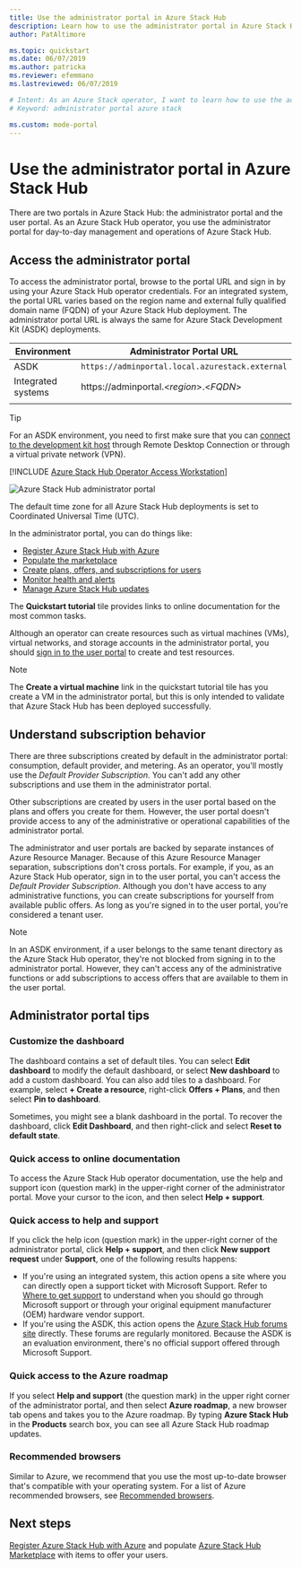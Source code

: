 ```yaml
---
title: Use the administrator portal in Azure Stack Hub 
description: Learn how to use the administrator portal in Azure Stack Hub.
author: PatAltimore

ms.topic: quickstart
ms.date: 06/07/2019
ms.author: patricka
ms.reviewer: efemmano
ms.lastreviewed: 06/07/2019

# Intent: As an Azure Stack operator, I want to learn how to use the administrator portal so I can do my day-to-day operations.
# Keyword: administrator portal azure stack

ms.custom: mode-portal
---
```


# Use the administrator portal in Azure Stack Hub

There are two portals in Azure Stack Hub: the administrator portal and the user portal. As an Azure Stack Hub operator, you use the administrator portal for day-to-day management and operations of Azure Stack Hub.

## Access the administrator portal

To access the administrator portal, browse to the portal URL and sign in by using your Azure Stack Hub operator credentials. For an integrated system, the portal URL varies based on the region name and external fully qualified domain name (FQDN) of your Azure Stack Hub deployment. The administrator portal URL is always the same for Azure Stack Development Kit (ASDK) deployments.

| Environment | Administrator Portal URL |   
| -- | -- | 
| ASDK| `https://adminportal.local.azurestack.external`  |
| Integrated systems | https://adminportal.&lt;*region*&gt;.&lt;*FQDN*&gt; | 
| | |

> [!TIP]
> For an ASDK environment, you need to first make sure that you can [connect to the development kit host](../asdk/asdk-connect.md) through Remote Desktop Connection or through a virtual private network (VPN).

[!INCLUDE [Azure Stack Hub Operator Access Workstation](../includes/operator-note-owa.md)]

 ![Azure Stack Hub administrator portal](media/azure-stack-manage-portals/admin-portal.png)

The default time zone for all Azure Stack Hub deployments is set to Coordinated Universal Time (UTC).

In the administrator portal, you can do things like:

* [Register Azure Stack Hub with Azure](azure-stack-registration.md)
* [Populate the marketplace](azure-stack-download-azure-marketplace-item.md)
* [Create plans, offers, and subscriptions for users](service-plan-offer-subscription-overview.md)
* [Monitor health and alerts](azure-stack-monitor-health.md)
* [Manage Azure Stack Hub updates](azure-stack-updates.md)

The **Quickstart tutorial** tile provides links to online documentation for the most common tasks.

Although an operator can create resources such as virtual machines (VMs), virtual networks, and storage accounts in the administrator portal, you should [sign in to the user portal](../user/azure-stack-use-portal.md) to create and test resources.

>[!NOTE]
>The **Create a virtual machine** link in the quickstart tutorial tile has you create a VM in the administrator portal, but this is only intended to validate that Azure Stack Hub has been deployed successfully.

## Understand subscription behavior

There are three subscriptions created by default in the administrator portal: consumption, default provider, and metering. As an operator, you'll mostly use the *Default Provider Subscription*. You can't add any other subscriptions and use them in the administrator portal.

Other subscriptions are created by users in the user portal based on the plans and offers you create for them. However, the user portal doesn't provide access to any of the administrative or operational capabilities of the administrator portal.

The administrator and user portals are backed by separate instances of Azure Resource Manager. Because of this Azure Resource Manager separation, subscriptions don't cross portals. For example, if you, as an Azure Stack Hub operator, sign in to the user portal, you can't access the *Default Provider Subscription*. Although you don't have access to any administrative functions, you can create subscriptions for yourself from available public offers. As long as you're signed in to the user portal, you're considered a tenant user.

  >[!NOTE]
  >In an ASDK environment, if a user belongs to the same tenant directory as the Azure Stack Hub operator, they're not blocked from signing in to the administrator portal. However, they can't access any of the administrative functions or add subscriptions to access offers that are available to them in the user portal.

## Administrator portal tips

### Customize the dashboard

The dashboard contains a set of default tiles. You can select **Edit dashboard** to modify the default dashboard, or select **New dashboard** to add a custom dashboard. You can also add tiles to a dashboard. For example, select **+ Create a resource**, right-click **Offers + Plans**, and then select **Pin to dashboard**.

Sometimes, you might see a blank dashboard in the portal. To recover the dashboard, click **Edit Dashboard**, and then right-click and select **Reset to default state**.

### Quick access to online documentation

To access the Azure Stack Hub operator documentation, use the help and support icon (question mark) in the upper-right corner of the administrator portal. Move your cursor to the icon, and then select **Help + support**.

### Quick access to help and support

If you click the help icon (question mark) in the upper-right corner of the administrator portal, click **Help + support**, and then click **New support request** under **Support**, one of the following results happens:

- If you're using an integrated system, this action opens a site where you can directly open a support ticket with Microsoft Support. Refer to [Where to get support](azure-stack-manage-basics.md#where-to-get-support) to understand when you should go through Microsoft support or through your original equipment manufacturer (OEM) hardware vendor support.
- If you're using the ASDK, this action opens the [Azure Stack Hub forums site](https://social.msdn.microsoft.com/Forums/home?forum=AzureStack) directly. These forums are regularly monitored. Because the ASDK is an evaluation environment, there's no official support offered through Microsoft Support.

### Quick access to the Azure roadmap

If you select **Help and support** (the question mark) in the upper right corner of the administrator portal, and then select **Azure roadmap**, a new browser tab opens and takes you to the Azure roadmap. By typing **Azure Stack Hub** in the **Products** search box, you can see all Azure Stack Hub roadmap updates.

### Recommended browsers

Similar to Azure, we recommend that you use the most up-to-date browser that's compatible with your operating system. For a list of Azure recommended browsers, see [Recommended browsers](/azure/azure-portal/azure-portal-supported-browsers-devices#recommended-browsers).

## Next steps

[Register Azure Stack Hub with Azure](azure-stack-registration.md) and populate [Azure Stack Hub Marketplace](azure-stack-marketplace.md) with items to offer your users.
